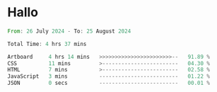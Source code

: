 # Hallo
<!--START_SECTION:waka-->

```rust
From: 26 July 2024 - To: 25 August 2024

Total Time: 4 hrs 37 mins

Artboard     4 hrs 14 mins   >>>>>>>>>>>>>>>>>>>>>>>--   91.89 %
CSS          11 mins         >------------------------   04.30 %
HTML         7 mins          >------------------------   02.58 %
JavaScript   3 mins          -------------------------   01.22 %
JSON         0 secs          -------------------------   00.01 %
```

<!--END_SECTION:waka-->
